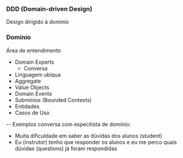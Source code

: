 ### DDD (Domain-driven Design)
Design dirigido à domínio

### Domínio
Área de entendimento

- Domain Experts
  - Conversa
- Linguagem ubíqua
- Aggregate
- Value Objects
- Domain Events
- Submínios (Bounded Contexts)
- Entidades
- Casos de Uso


--
Exemplos conversa com especilista de domínio:
- Muita dificuldade em saber as dúvidas dos alunos (student)
- Eu (instrutor) tenho que responder os alunos e eu me perco quais dúvidas (questions) já foram respondidas
